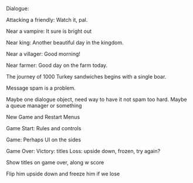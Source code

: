 Dialogue: 

Attacking a friendly:
Watch it, pal.

Near a vampire:
It sure is bright out

Near king:
Another beautiful day in the kingdom.

Near a villager:
Good morning!

Near farmer:
Good day on the farm today.

The journey of 1000 Turkey sandwiches begins with a single boar.

Message spam is a problem.

Maybe one dialogue object, need way to have it not spam too hard. Maybe a queue manager or something


New Game and Restart Menus


Game Start:
Rules and controls

Game:
Perhaps UI on the sides

Game Over:
Victory: titles
Loss: upside down, frozen, try again?

Show titles on game over, along w score

Flip him upside down and freeze him if we lose